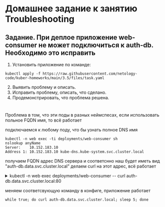 # Домашнее задание к занятию Troubleshooting

## Задание. При деплое приложение web-consumer не может подключиться к auth-db. Необходимо это исправить

1. Установить приложение по команде:
```commandline
kubectl apply -f https://raw.githubusercontent.com/netology-code/kuber-homeworks/main/3.5/files/task.yaml
```
2. Выявить проблему и описать.
3. Исправить проблему, описать, что сделано.
4. Продемонстрировать, что проблема решена.

#

Проблема в том, что эти поды в разных неймспесах, если использовать польное FQDN имя, то всё работает

подключаемся к любому поду, что бы узнать полное DNS имя
```commandline
kubectl -n web exec -ti deployments/web-consumer sh
nslookup anyName
Server:    10.152.183.10
Address 1: 10.152.183.10 kube-dns.kube-system.svc.cluster.local
```
получаем FQDN адрес DNS сервера и соответснно наш будет иметь вид "auth-db.data.svc.cluster.local"
делаем curl на этот адрес, всё работает
<details>
<summary>kubectl -n web exec deployments/web-consumer -- curl auth-db.data.svc.cluster.local:80

</summary>

```curl
  % Total    % Received % Xferd  Average Speed   Time    Time     Time  Current
                                 Dload  Upload   Total   Spent    Left  Speed
100   612  100   612    0     0   539k      0 --:--:-- --:--:-- --:--:--  597k
<!DOCTYPE html>
<html>
<head>
<title>Welcome to nginx!</title>
<style>
    body {
        width: 35em;
        margin: 0 auto;
        font-family: Tahoma, Verdana, Arial, sans-serif;
    }
</style>
</head>
<body>
<h1>Welcome to nginx!</h1>
<p>If you see this page, the nginx web server is successfully installed and
working. Further configuration is required.</p>

<p>For online documentation and support please refer to
<a href="http://nginx.org/">nginx.org</a>.<br/>
Commercial support is available at
<a href="http://nginx.com/">nginx.com</a>.</p>

<p><em>Thank you for using nginx.</em></p>
</body>
</html>
```
</details>

меняем соответсвующую команду в конфиге, приложение работает
```commandline
while true; do curl auth-db.data.svc.cluster.local; sleep 5; done
```